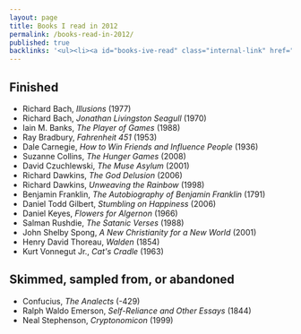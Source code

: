 ```yaml
---
layout: page
title: Books I read in 2012
permalink: /books-read-in-2012/
published: true
backlinks: '<ul><li><a id="books-ive-read" class="internal-link" href="/books-ive-read/">Books I&#39;ve read</a></li></ul>'
---
```




## Finished 
* Richard Bach, _Illusions_ (1977) 
* Richard Bach, _Jonathan Livingston Seagull_ (1970) 
* Iain M. Banks, _The Player of Games_ (1988) 
* Ray Bradbury, _Fahrenheit 451_ (1953) 
* Dale Carnegie, _How to Win Friends and Influence People_ (1936) 
* Suzanne Collins, _The Hunger Games_ (2008) 
* David Czuchlewski, _The Muse Asylum_ (2001) 
* Richard Dawkins, _The God Delusion_ (2006) 
* Richard Dawkins, _Unweaving the Rainbow_ (1998) 
* Benjamin Franklin, _The Autobiography of Benjamin Franklin_ (1791) 
* Daniel Todd Gilbert, _Stumbling on Happiness_ (2006) 
* Daniel Keyes, _Flowers for Algernon_ (1966) 
* Salman Rushdie, _The Satanic Verses_ (1988) 
* John Shelby Spong, _A New Christianity for a New World_ (2001) 
* Henry David Thoreau, _Walden_ (1854) 
* Kurt Vonnegut Jr., _Cat's Cradle_ (1963) 


## Skimmed, sampled from, or abandoned 
* Confucius, _The Analects_ (-429) 
* Ralph Waldo Emerson, _Self-Reliance and Other Essays_ (1844) 
* Neal Stephenson, _Cryptonomicon_ (1999) 
